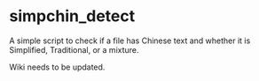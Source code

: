 # simpchin_detect
A simple script to check if a file has Chinese text and whether it is Simplified, Traditional, or a mixture. 

Wiki needs to be updated.

